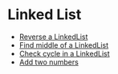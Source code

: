 # Linked List

- [Reverse a LinkedList](./ReverseLinkedList.java)
- [Find middle of a LinkedList](./FindMiddle.java)
- [Check cycle in a LinkedList](./LinkedListCycle.java)
- [Add two numbers](./AddNumber.java)
